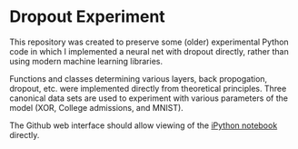# Dropout Experiment

This repository was created to preserve some (older) experimental Python code
in which I implemented a neural net with dropout directly, rather than using modern machine learning libraries.

Functions and classes determining various layers, back propogation, dropout, etc. were implemented directly from theoretical principles. 
Three canonical data sets are used to experiment with various parameters of the model (XOR, College admissions, and MNIST).

The Github web interface should allow viewing of the [iPython notebook](https://github.com/drhaley/MAT258a/blob/master/Dropout.ipynb) directly.
